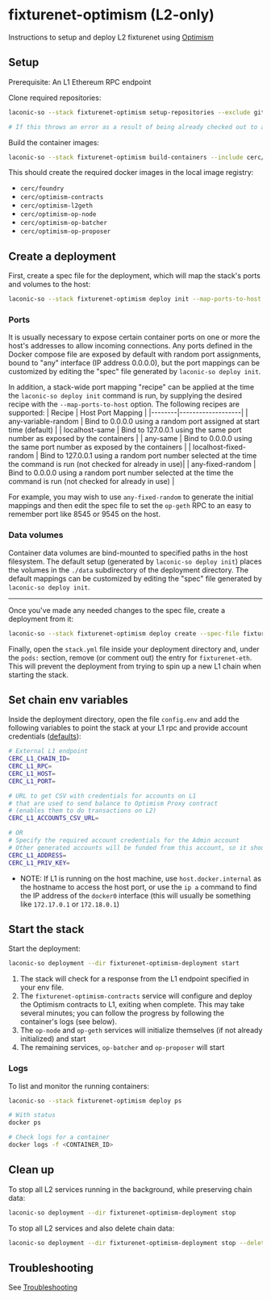 # fixturenet-optimism (L2-only)

Instructions to setup and deploy L2 fixturenet using [Optimism](https://stack.optimism.io)

## Setup

Prerequisite: An L1 Ethereum RPC endpoint

Clone required repositories:

```bash
laconic-so --stack fixturenet-optimism setup-repositories --exclude git.vdb.to/cerc-io/go-ethereum

# If this throws an error as a result of being already checked out to a branch/tag in a repo, remove the repositories mentioned below and re-run the command
```

Build the container images:

```bash
laconic-so --stack fixturenet-optimism build-containers --include cerc/foundry,cerc/optimism-contracts,cerc/optimism-op-node,cerc/optimism-l2geth,cerc/optimism-op-batcher,cerc/optimism-op-proposer
```

This should create the required docker images in the local image registry:
* `cerc/foundry`
* `cerc/optimism-contracts`
* `cerc/optimism-l2geth`
* `cerc/optimism-op-node`
* `cerc/optimism-op-batcher`
* `cerc/optimism-op-proposer`

## Create a deployment

First, create a spec file for the deployment, which will map the stack's ports and volumes to the host:
```bash
laconic-so --stack fixturenet-optimism deploy init --map-ports-to-host any-fixed-random --output fixturenet-optimism-spec.yml
```
### Ports
It is usually necessary to expose certain container ports on one or more the host's addresses to allow incoming connections.
Any ports defined in the Docker compose file are exposed by default with random port assignments, bound to "any" interface (IP address 0.0.0.0), but the port mappings can be customized by editing the "spec" file generated by `laconic-so deploy init`.

In addition, a stack-wide port mapping "recipe" can be applied at the time the 
`laconic-so deploy init` command is run, by supplying the  desired recipe with the `--map-ports-to-host` option. The following recipes are supported:
| Recipe | Host Port Mapping |
|--------|-------------------|
| any-variable-random | Bind to 0.0.0.0 using a random port assigned at start time (default) |
| localhost-same | Bind to 127.0.0.1 using the same port number as exposed by the containers |
| any-same | Bind to 0.0.0.0 using the same port number as exposed by the containers |
| localhost-fixed-random | Bind to 127.0.0.1 using a random port number selected at the time the command is run (not checked for already in use)|
| any-fixed-random | Bind to 0.0.0.0 using a random port number selected at the time the command is run (not checked for already in use) |

For example, you may wish to use `any-fixed-random` to generate the initial mappings and then edit the spec file to set the `op-geth` RPC to an easy to remember port like 8545 or 9545 on the host.  

### Data volumes 
Container data volumes are bind-mounted to specified paths in the host filesystem.
The default setup (generated by `laconic-so deploy init`) places the volumes in the `./data` subdirectory of the deployment directory. The default mappings can be customized by editing the "spec" file generated by `laconic-so deploy init`.

---
Once you've made any needed changes to the spec file, create a deployment from it:
```bash
laconic-so --stack fixturenet-optimism deploy create --spec-file fixturenet-optimism-spec.yml --deployment-dir fixturenet-optimism-deployment
```

Finally, open the `stack.yml` file inside your deployment directory and, under the `pods:` section, remove (or comment out) the entry for `fixturenet-eth`. This will prevent the deployment from trying to spin up a new L1 chain when starting the stack.

## Set chain env variables

Inside the deployment directory, open the file `config.env` and add the following variables to point the stack at your L1 rpc and provide account credentials ([defaults](../../config/fixturenet-optimism/l1-params.env)):

  ```bash
  # External L1 endpoint
  CERC_L1_CHAIN_ID=
  CERC_L1_RPC=
  CERC_L1_HOST=
  CERC_L1_PORT=

  # URL to get CSV with credentials for accounts on L1
  # that are used to send balance to Optimism Proxy contract
  # (enables them to do transactions on L2)
  CERC_L1_ACCOUNTS_CSV_URL=

  # OR
  # Specify the required account credentials for the Admin account
  # Other generated accounts will be funded from this account, so it should contain ~20 Eth
  CERC_L1_ADDRESS=
  CERC_L1_PRIV_KEY=
  ```

* NOTE: If L1 is running on the host machine, use `host.docker.internal` as the hostname to access the host port, or use the `ip a` command to find the IP address of the `docker0` interface (this will usually be something like `172.17.0.1` or `172.18.0.1`)

## Start the stack
Start the deployment:
```bash
laconic-so deployment --dir fixturenet-optimism-deployment start
```
1. The stack will check for a response from the L1 endpoint specified in your env file.
2. The `fixturenet-optimism-contracts` service will configure and deploy the Optimism contracts to L1, exiting when complete. This may take several minutes; you can follow the progress by following the container's logs (see below).
3. The `op-node` and `op-geth` services will initialize themselves (if not already initialized) and start
4. The remaining services, `op-batcher` and `op-proposer` will start

### Logs
To list and monitor the running containers:

```bash
laconic-so --stack fixturenet-optimism deploy ps

# With status
docker ps

# Check logs for a container
docker logs -f <CONTAINER_ID>
```

## Clean up

To stop all L2 services running in the background, while preserving chain data:

```bash
laconic-so deployment --dir fixturenet-optimism-deployment stop
```

To stop all L2 services and also delete chain data:

```bash
laconic-so deployment --dir fixturenet-optimism-deployment stop --delete-volumes
```

## Troubleshooting

See [Troubleshooting](./README.md#troubleshooting)
